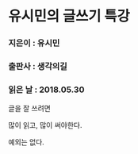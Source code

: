 # 유시민의 글쓰기 특강
### 지은이 : 유시민
### 출판사 : 생각의길
### 읽은 날 : 2018.05.30

글을 잘 쓰려면

많이 읽고,
많이 써야한다.

예외는 없다.